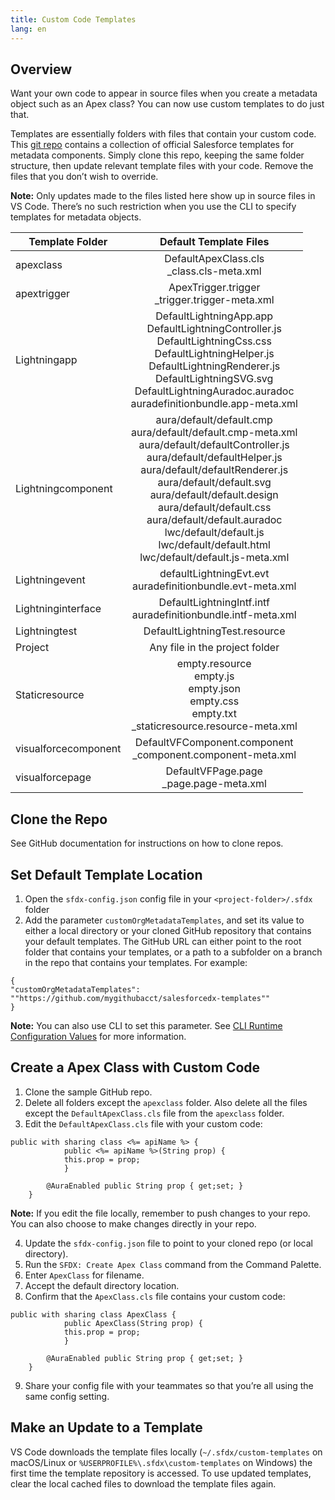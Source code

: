 ```yaml
---
title: Custom Code Templates
lang: en
---
```


## Overview
Want your own code to appear in source files when you create a metadata object such as an Apex class? You can now use custom templates to do just that.

Templates are essentially folders with files that contain your custom code. This [git repo](https://github.com/forcedotcom/salesforcedx-templates/tree/develop/packages/templates/src/templates) contains a collection of official Salesforce templates for metadata components. Simply clone this repo, keeping the same folder structure, then update relevant template files with your code. Remove the files that you don’t wish to override.

**Note:** Only updates made to the files listed here show up in source files in VS Code. There’s no such restriction when you use the CLI to specify templates for metadata objects.

| Template Folder        | Default Template Files           |
| ------------- |:-------------:|
| apexclass     | DefaultApexClass.cls <br>_class.cls-meta.xml
|apextrigger    | ApexTrigger.trigger <br> _trigger.trigger-meta.xml
|Lightningapp   |DefaultLightningApp.app <br> DefaultLightningController.js <br> DefaultLightningCss.css <br> DefaultLightningHelper.js <br> DefaultLightningRenderer.js <br> DefaultLightningSVG.svg <br> DefaultLightningAuradoc.auradoc <br>auradefinitionbundle.app-meta.xml
|Lightningcomponent |aura/default/default.cmp <br> aura/default/default.cmp-meta.xml <br> aura/default/defaultController.js <br> aura/default/defaultHelper.js <br> aura/default/defaultRenderer.js <br> aura/default/default.svg <br> aura/default/default.design <br> aura/default/default.css <br> aura/default/default.auradoc <br> lwc/default/default.js<br> lwc/default/default.html <br> lwc/default/default.js-meta.xml |
|Lightningevent | defaultLightningEvt.evt <br> auradefinitionbundle.evt-meta.xml
|Lightninginterface | DefaultLightningIntf.intf <br> auradefinitionbundle.intf-meta.xml
|Lightningtest | DefaultLightningTest.resource
|Project | Any file in the project folder
|Staticresource | empty.resource <br> empty.js <br> empty.json <br> empty.css <br> empty.txt <br> _staticresource.resource-meta.xml
|visualforcecomponent| DefaultVFComponent.component <br> _component.component-meta.xml
|visualforcepage | DefaultVFPage.page <br> _page.page-meta.xml

## Clone the Repo
See GitHub documentation for instructions on how to clone repos.

## Set Default Template Location
1. Open the `sfdx-config.json` config file in your `<project-folder>/.sfdx` folder
2. Add the parameter `customOrgMetadataTemplates`, and set its value to either a local directory or your cloned GitHub repository that contains your default templates. The GitHub URL can either point to the root folder that contains your templates, or a path to a subfolder on a branch in the repo that contains your templates. For example:
```
{
"customOrgMetadataTemplates": ""https://github.com/mygithubacct/salesforcedx-templates""
}
```
**Note:** You can also use CLI to set this parameter. See [CLI Runtime Configuration Values](https://developer.salesforce.com/docs/atlas.en-us.sfdx_setup.meta/sfdx_setup/sfdx_dev_cli_config_values.htm) for more information.

## Create a Apex Class with Custom Code
1. Clone the sample GitHub repo.
2. Delete all folders except the `apexclass` folder. Also delete all the files except the `DefaultApexClass.cls` file from the `apexclass` folder.
3. Edit the `DefaultApexClass.cls` file with your custom code:

```
public with sharing class <%= apiName %> {
    		public <%= apiName %>(String prop) {
			this.prop = prop;
    		}

		@AuraEnabled public String prop { get;set; }
	}
``` 
**Note:** If you edit the file locally, remember to push changes to your repo. You can also choose to make changes directly in your repo. 

4. Update the `sfdx-config.json` file to point to your cloned repo (or local directory).
5. Run the `SFDX: Create Apex Class` command from the Command Palette.
6. Enter `ApexClass` for filename.
7. Accept the default directory location.
8. Confirm that the `ApexClass.cls` file contains your custom code:
```
public with sharing class ApexClass {
    		public ApexClass(String prop) {
			this.prop = prop;
    		}

		@AuraEnabled public String prop { get;set; }
	}
```
9. Share your config file with your teammates so that you’re all using the same config setting.  

## Make an Update to a Template
VS Code downloads the template files locally (`~/.sfdx/custom-templates` on macOS/Linux or `%USERPROFILE%\.sfdx\custom-templates` on Windows) the first time the template repository is accessed. To use updated templates, clear the local cached files to download the template files again.
